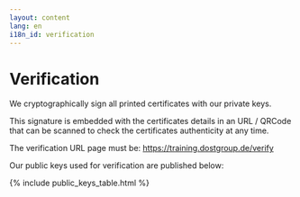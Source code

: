 ```yaml
---
layout: content
lang: en
i18n_id: verification
---
```


# Verification

We cryptographically sign all printed certificates with our private keys.

This signature is embedded with the certificates details in an URL / QRCode that can be scanned to check the certificates authenticity at any time.

The verification URL page must be: <a href="https://training.dostgroup.de/verify">https://training.dostgroup.de/verify</a>

Our public keys used for verification are published below:

{% include public_keys_table.html %}
